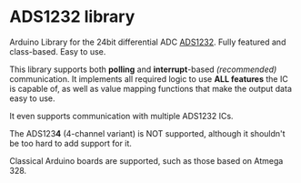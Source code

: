 # ADS1232 library
Arduino Library for the 24bit differential ADC [ADS1232](https://www.ti.com/lit/ds/symlink/ads1232.pdf). Fully featured and class-based. Easy to use.

This library supports both **polling** and **interrupt**-based _(recommended)_ communication. It implements all required logic to use **ALL features** the IC is capable of, as well as value mapping functions that make the output data easy to use.

It even supports communication with multiple ADS1232 ICs.

The ADS123**4** (4-channel variant) is NOT supported, although it shouldn't be too hard to add support for it.

Classical Arduino boards are supported, such as those based on Atmega 328.